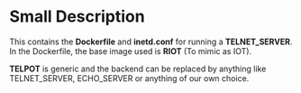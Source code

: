 # Small Description

This contains the **Dockerfile** and **inetd.conf** for running a **TELNET_SERVER**. In the Dockerfile, the base image used is **RIOT** (To mimic as IOT).

**TELPOT** is generic and the backend can be replaced by anything like TELNET_SERVER, ECHO_SERVER or anything of our own choice.
